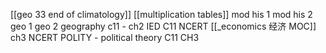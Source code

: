 [[geo 33 end of climatology]]
[[multiplication tables]]
mod his 1
mod his 2
geo 1
geo 2
geography c11 - ch2
IED C11 NCERT [[_economics 经济 MOC]] ch3
NCERT POLITY - political theory C11 CH3
